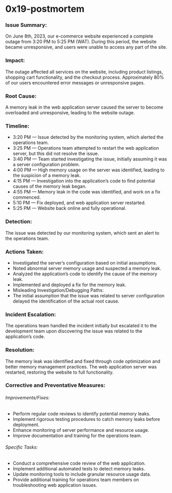 # 0x19-postmortem
### Issue Summary:
On June 8th, 2023, our e-commerce website experienced a complete outage from 3:20 PM to 5:25 PM (WAT). During this period, the website became unresponsive, and users were unable to access any part of the site.

### Impact: 
The outage affected all services on the website, including product listings, shopping cart functionality, and the checkout process. Approximately 80% of our users encountered error messages or unresponsive pages.

### Root Cause:
A memory leak in the web application server caused the server to become overloaded and unresponsive, leading to the website outage.

### Timeline:
- 3:20 PM — Issue detected by the monitoring system, which alerted the operations team.
- 3:25 PM — Operations team attempted to restart the web application server, but this did not resolve the issue.
- 3:40 PM — Team started investigating the issue, initially assuming it was a server configuration problem.
- 4:00 PM — High memory usage on the server was identified, leading to the suspicion of a memory leak.
- 4:15 PM — Investigation into the application’s code to find potential causes of the memory leak began.
- 4:55 PM — Memory leak in the code was identified, and work on a fix commenced.
- 5:10 PM — Fix deployed, and web application server restarted.
- 5:25 PM — Website back online and fully operational.

### Detection:
The issue was detected by our monitoring system, which sent an alert to the operations team.

### Actions Taken:
- Investigated the server’s configuration based on initial assumptions.
- Noted abnormal server memory usage and suspected a memory leak.
- Analyzed the application’s code to identify the cause of the memory leak.
- Implemented and deployed a fix for the memory leak.
- Misleading Investigation/Debugging Paths:
- The initial assumption that the issue was related to server configuration delayed the identification of the actual root cause.

### Incident Escalation:
The operations team handled the incident initially but escalated it to the development team upon discovering the issue was related to the application’s code.

### Resolution:
The memory leak was identified and fixed through code optimization and better memory management practices. The web application server was restarted, restoring the website to full functionality.

### Corrective and Preventative Measures:
###### Improvements/Fixes:
- Perform regular code reviews to identify potential memory leaks.
- Implement rigorous testing procedures to catch memory leaks before deployment.
- Enhance monitoring of server performance and resource usage.
- Improve documentation and training for the operations team.

###### Specific Tasks:
- Conduct a comprehensive code review of the web application.
- Implement additional automated tests to detect memory leaks.
- Update monitoring tools to include granular resource usage data.
- Provide additional training for operations team members on troubleshooting web application issues.
